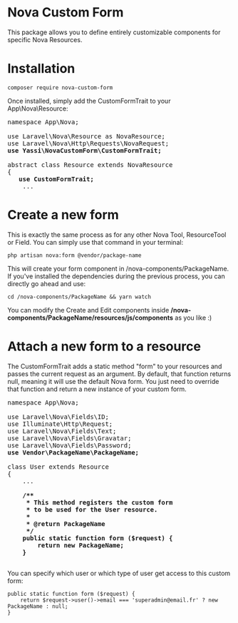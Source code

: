 
# Nova Custom Form
This package allows you to define entirely customizable components for specific Nova Resources.

# Installation 

```
composer require nova-custom-form
```

Once installed, simply add the CustomFormTrait to your App\Nova\Resource:

<pre>
namespace App\Nova;

use Laravel\Nova\Resource as NovaResource;
use Laravel\Nova\Http\Requests\NovaRequest;
<b>use Yassi\NovaCustomForm\CustomFormTrait;</b>

abstract class Resource extends NovaResource
{
   <b>use CustomFormTrait;</b>
    ...
</pre>

# Create a new form 
This is exactly the same process as for any other Nova Tool, ResourceTool or Field. You can simply use that command in your terminal:

```
php artisan nova:form @vendor/package-name
```

This will create your form component in /nova-components/PackageName. If you've installed the dependencies during the previous process, you can directly go ahead and use:

```
cd /nova-components/PackageName && yarn watch
```

You can modify the Create and Edit components inside <b>/nova-components/PackageName/resources/js/components</b> as you like :)

# Attach a new form to a resource
The CustomFormTrait adds a static method "form" to your resources and passes the current request as an argument. By default, that function returns null, meaning it will use the default Nova form. You just need to override that function and return a new instance of your custom form.

<pre>
namespace App\Nova;

use Laravel\Nova\Fields\ID;
use Illuminate\Http\Request;
use Laravel\Nova\Fields\Text;
use Laravel\Nova\Fields\Gravatar;
use Laravel\Nova\Fields\Password;
<b>use Vendor\PackageName\PackageName;</b>

class User extends Resource
{
    ...
    <b>
    /**
     * This method registers the custom form
     * to be used for the User resource.
     * 
     * @return PackageName
     */
    public static function form ($request) {
        return new PackageName;
    }
    </b>
</pre>

You can specify which user or which type of user get access to this custom form:

```
public static function form ($request) {
    return $request->user()->email === 'superadmin@email.fr' ? new PackageName : null;
}
```
